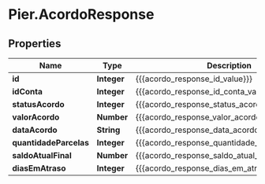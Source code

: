 # Pier.AcordoResponse

## Properties
Name | Type | Description | Notes
------------ | ------------- | ------------- | -------------
**id** | **Integer** | {{{acordo_response_id_value}}} | [optional] 
**idConta** | **Integer** | {{{acordo_response_id_conta_value}}} | [optional] 
**statusAcordo** | **Integer** | {{{acordo_response_status_acordo_value}}} | [optional] 
**valorAcordo** | **Number** | {{{acordo_response_valor_acordo_value}}} | [optional] 
**dataAcordo** | **String** | {{{acordo_response_data_acordo_value}}} | [optional] 
**quantidadeParcelas** | **Integer** | {{{acordo_response_quantidade_parcelas_value}}} | [optional] 
**saldoAtualFinal** | **Number** | {{{acordo_response_saldo_atual_final_value}}} | [optional] 
**diasEmAtraso** | **Integer** | {{{acordo_response_dias_em_atraso_value}}} | [optional] 


